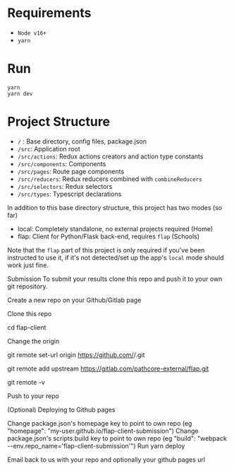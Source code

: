 # Requirements

- `Node v16+`
- `yarn`

# Run

```
yarn
yarn dev
```

# Project Structure

- `/` : Base directory, config files, package.json
- `/src`: Application root
- `/src/actions`: Redux actions creators and action type constants
- `/src/components`: Components
- `/src/pages`: Route page components
- `/src/reducers`: Redux reducers combined with `combineReducers`
- `/src/selectors`: Redux selectors
- `/src/types`: Typescript declarations

In addition to this base directory structure, this project has two modes (so far)

- local: Completely standalone, no external projects required (Home)
- flap: Client for Python/Flask back-end, requires `flap` (Schools)

Note that the `flap` part of this project is only required if you've been instructed to use it, if it's not detected/set up the app's `local` mode should work just fine.

Submission
To submit your results clone this repo and push it to your own git repository.

Create a new repo on your Github/Gitlab page

Clone this repo

cd flap-client

Change the origin

git remote set-url origin https://github.com/<user>/<repo>.git

git remote add upstream https://gitlab.com/pathcore-external/flap.git

git remote -v

Push to your repo

(Optional) Deploying to Github pages

Change package.json's homepage key to point to own repo (eg "homepage": "my-user.github.io/flap-client-submission")
Change package.json's scripts.build key to point to own repo (eg "build": "webpack --env.repo_name='flap-client-submission'")
Run yarn deploy

Email back to us with your repo and optionally your github pages url
